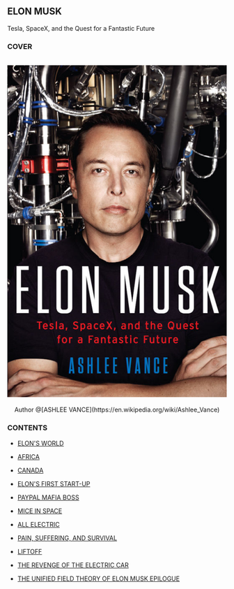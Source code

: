 ELON MUSK
---

Tesla, SpaceX, and the Quest for a Fantastic Future

### COVER

<br>

<div align=center>
  <img src="./screenshot/cover.jpg"/>
</div>

<br>

<div align=center>
  <span>Author @[ASHLEE VANCE](https://en.wikipedia.org/wiki/Ashlee_Vance)</span>
</div>


### CONTENTS

- [ELON'S WORLD](https://github.com/johnnynode/Elon-Musk/blob/master/CONTENTS/1.ELON'S%20WORLD.md)

- [AFRICA](https://github.com/johnnynode/Elon-Musk/blob/master/CONTENTS/2.AFRICA.md)

- [CANADA](https://github.com/johnnynode/Elon-Musk/blob/master/CONTENTS/3.CANADA.md)

- [ELON'S FIRST START-UP](https://github.com/johnnynode/Elon-Musk/blob/master/CONTENTS/4.ELON'S%20FIRST%20START-UP.md)

- [PAYPAL MAFIA BOSS](https://github.com/johnnynode/Elon-Musk/blob/master/CONTENTS/5.PAYPAL%20MAFIA%20BOSS.md)

- [MICE IN SPACE](https://github.com/johnnynode/Elon-Musk/blob/master/CONTENTS/6.MICE%20IN%20SPAC.md)

- [ALL ELECTRIC](https://github.com/johnnynode/Elon-Musk/blob/master/CONTENTS/7.ALL%20ELECTRIC.md)

- [PAIN, SUFFERING, AND SURVIVAL](https://github.com/johnnynode/Elon-Musk/blob/master/CONTENTS/8.PAIN,%20SUFFERING,%20AND%20SURVIVAL.md)

- [LIFTOFF](https://github.com/johnnynode/Elon-Musk/blob/master/CONTENTS/9.LIFTOFF.md)

- [THE REVENGE OF THE ELECTRIC CAR](https://github.com/johnnynode/Elon-Musk/blob/master/CONTENTS/10.THE%20REVENGE%20OF%20THE%20ELECTRIC%20CAR.md)

- [THE UNIFIED FIELD THEORY OF ELON MUSK EPILOGUE](https://github.com/johnnynode/Elon-Musk/blob/master/CONTENTS/11.THE%20UNIFIED%20FIELD%20THEORY%20OF%20ELON%20MUSK%20EPILOGUE.md)